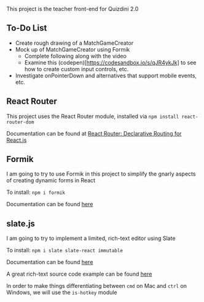 This project is the teacher front-end for Quizdini 2.0

## To-Do List

* Create rough drawing of a MatchGameCreator
* Mock up of MatchGameCreator using Formik
  * Complete following along with the video 
  * Examine this (codepen)[https://codesandbox.io/s/qJR4ykJk] to see how to create custom input controls, etc.
* Investigate onPointerDown and alternatives that support mobile events, etc.

## React Router

This project uses the React Router module, installed via `npm install react-router-dom` 

Documentation can be found at [React Router: Declarative Routing for React.js](https://reacttraining.com/react-router/)

## Formik

I am going to try to use Formik in this project to simplify the gnarly aspects of creating dynamic forms in React

To install: `npm i formik`

Documentation can be found [here](https://jaredpalmer.com/formik/docs/overview)

## slate.js

I am going to try to implement a limited, rich-text editor using Slate

To install: `npm i slate slate-react immutable`

Documentation can be found [here](https://docs.slatejs.org)

A great rich-text source code example can be found [here](https://github.com/ianstormtaylor/slate/tree/master/examples/rich-text)

In order to make things differentiating between `cmd` on Mac and `ctrl` on Windows, we will use the `is-hotkey` module